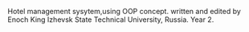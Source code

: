Hotel management sysytem,using OOP concept.
written and edited by Enoch King 
Izhevsk State Technical University, Russia.
Year 2.
